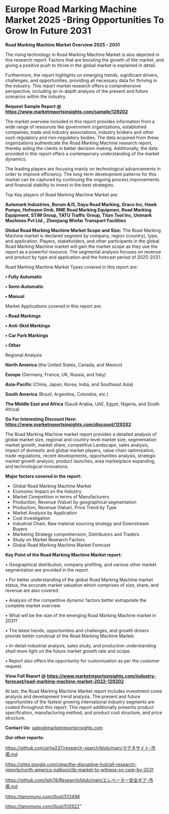 # Europe Road Marking Machine Market 2025 -Bring Opportunities To Grow In Future 2031

<Strong> Road Marking Machine Market Overview 2025 - 2031</strong>

The rising technology in Road Marking Machine Market is also depicted in this research report. Factors that are boosting the growth of the market, and giving a positive push to thrive in the global market is explained in detail.

Furthermore, the report highlights on emerging trends, significant drivers, challenges, and opportunities, providing all necessary data for thriving in the industry. This report market research offers a comprehensive perspective, including an in-depth analysis of the present and future scenarios within the industry.

<strong>Request Sample Report @ <a href=https://www.marketreportsinsights.com/sample/129202>https://www.marketreportsinsights.com/sample/129202</a></strong>

The market overview included in this report provides information from a wide range of resources like government organizations, established companies, trade and industry associations, industry brokers and other such regulatory and non-regulatory bodies. The data acquired from these organizations authenticate the Road Marking Machine research report, thereby aiding the clients in better decision making. Additionally, the data provided in this report offers a contemporary understanding of the market dynamics.

The leading players are focusing mainly on technological advancements in order to improve efficiency. The long-term development patterns for this market can be captured by continuing the ongoing process improvements and financial stability to invest in the best strategies.

Top Key players of Road Marking Machine Market are:

<strong>Automark Industries, Borum A/S, Dayu Road Marking, Graco Inc, Hawk Pumps, Hofmann Gmb, RME Road Marking Equipmen, Road Marking Equipment, STiM Group, TATU Traffic Group, Titan Tool Inc, Unimark Machines Pvt Ltd., Zhenjiang Winfar Transport Facilities</strong>

<strong><b>Global Road Marking Machine Market Scope and Size:</b></strong>
The Road Marking Machine market is declared segment by company, region (country), type, and application. Players, stakeholders, and other participants in the global Road Marking Machine market will gain the market scope as they use the report as a powerful resource. The segmental analysis focuses on revenue and product by type and application and the forecast period of 2025-2031.

Road Marking Machine Market Types covered in this report are:

<strong>• Fully Automatic

• Semi-Automatic

• Manual</strong>

Market Applications covered in this report are:

<strong>• Road Markings

• Anti-Skid Markings

• Car Park Markings

• Other</strong> 

Regional Analysis

<strong>North America</strong> (the United States, Canada, and Mexico)

<strong>Europe</strong> (Germany, France, UK, Russia, and Italy)

<strong>Asia-Pacific</strong> (China, Japan, Korea, India, and Southeast Asia)

<strong>South America</strong> (Brazil, Argentina, Colombia, etc.)

<strong>The Middle East and Africa</strong> (Saudi Arabia, UAE, Egypt, Nigeria, and South Africa)

<strong>Go For Interesting Discount Here: <a href=https://www.marketreportsinsights.com/discount/129202>https://www.marketreportsinsights.com/discount/129202</a></strong>

The Road Marking Machine market report provides a detailed analysis of global market size, regional and country-level market size, segmentation market growth, market share, competitive Landscape, sales analysis, impact of domestic and global market players, value chain optimization, trade regulations, recent developments, opportunities analysis, strategic market growth analysis, product launches, area marketplace expanding, and technological innovations.

<strong><b>Major factors covered in the report:</b></strong>
<ul>
  <li>Global Road Marking Machine Market </li>
  <li>Economic Impact on the Industry</li>
  <li>Market Competition in terms of Manufacturers</li>
  <li>Production, Revenue (Value) by geographical segmentation</li>
  <li>Production, Revenue (Value), Price Trend by Type</li>
  <li>Market Analysis by Application</li>
  <li>Cost Investigation</li>
  <li>Industrial Chain, Raw material sourcing strategy and Downstream Buyers</li>
  <li>Marketing Strategy comprehension, Distributors and Traders</li>
  <li>Study on Market Research Factors</li>
  <li>Global Road Marking Machine Market Forecast</li>
</ul>

<strong><b>Key Point of the Road Marking Machine Market report:</b></strong>

• Geographical distribution, company profiling, and various other market segmentation are provided in the report.

• For better understanding of the global Road Marking Machine market status, the accurate market valuation which comprises of size, share, and revenue are also covered.

• Analysis of the competitive dynamic factors better extrapolate the complete market overview

• What will be the size of the emerging Road Marking Machine market in 2031?

• The latest trends, opportunities and challenges, and growth drivers provide better construal of the Road Marking Machine Market.

• In-detail industrial analysis, sales study, and production understanding shed more light on the future market growth rate and scope.

• Report also offers the opportunity for customization as per the customer request.

<strong><b>View Full Report @ <a href=https://www.marketreportsinsights.com/industry-forecast/road-marking-machine-market-2022-129202>https://www.marketreportsinsights.com/industry-forecast/road-marking-machine-market-2022-129202</a></b></strong>


At last, the Road Marking Machine Market report includes investment come analysis and development trend analysis. The present and future opportunities of the fastest growing international industry segments are coated throughout this report. This report additionally presents product specification, manufacturing method, and product cost structure, and price structure.

<strong>Contact Us:</strong>
sales@marketreportsinsights.com

<strong>Our other reports:</strong>

<a href=https://github.com/arha237/research-search/blob/main/マグネサイト-市場.md>https://github.com/arha237/research-search/blob/main/マグネサイト-市場.md</a>

<a href=https://sites.google.com/view/the-disruptive-hub/all-research-reports/north-america-palbociclib-market-to-witness-xx-cagr-by-2031>https://sites.google.com/view/the-disruptive-hub/all-research-reports/north-america-palbociclib-market-to-witness-xx-cagr-by-2031</a>

<a href=https://github.com/Ishi78/Research/blob/main/エレベーター安全ギア-市場.md>https://github.com/Ishi78/Research/blob/main/エレベーター安全ギア-市場.md</a>

<a href=https://tanomuno.com/illust/513498>https://tanomuno.com/illust/513498</a>

<a href=https://tanomuno.com/illust/512622>https://tanomuno.com/illust/512622</a>"
